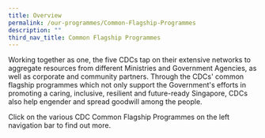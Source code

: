 ```yaml
---
title: Overview
permalink: /our-programmes/Common-Flagship-Programmes
description: ""
third_nav_title: Common Flagship Programmes
---
```


Working together as one, the five CDCs tap on their extensive networks to aggregate resources from different Ministries and Government Agencies, as well as corporate and community partners. Through the CDCs' common flagship programmes which not only support the Government's efforts in promoting a caring, inclusive, resilient and future-ready Singapore, CDCs also help engender and spread goodwill among the people.

Click on the various CDC Common Flagship Programmes on the left navigation bar to find out more.